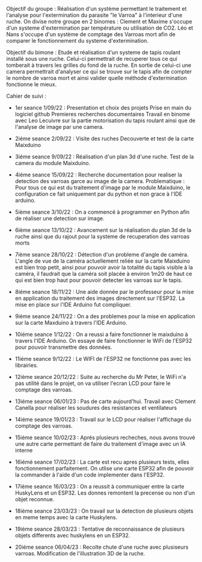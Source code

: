 Objectif du groupe :
Réalisation d'un système permettant le traitement et l'analyse pour l'extermination du parasite "le Varroa" à l'interieur d'une ruche.
On divise notre groupe en 2 binomes : Clement et Maxime s'occupe d'un systeme d'extermination par température ou utilisation de CO2.
                                      Léo et Nans s'occupe d'un système de comptage des Varroas mort afin de comparer le fonctionnement du systeme d'extermination.

Objectif du bimone :
  Etude et réalisation d'un systeme de tapis roulant installé sous une ruche. Celui-ci permettrait de recuperer tous ce qui tomberait à travers les grilles du fond de la ruche. En sortie de celui-ci une camera permettrait d'analyser ce qui se trouve sur le tapis afin de compter le nombre de varroa mort et ainsi valider quelle méthode d'extermination fonctionne le mieux.

Cahier de suivi :

- 1er seance 1/09/22 :
  Presentation et choix des projets
  Prise en main du logiciel github
  Premieres recherches documentaires
  Travail en binome avec Leo Lecuivre sur la partie motorisation du tapis roulant ainsi que de l'analyse de image par une camera.

- 2iéme seance 2/09/22 :
  Visite des ruches
  Decouverte et test de la carte Maixduino

- 3iéme seance 9/09/22 :
  Réalisation d'un plan 3d d'une ruche.
  Test de la camera du module Maixduino.
  
- 4iéme seance 15/09/22 :
  Recherche documentation pour realiser la detection des varroas garce au image de la camera. 
  Problematique : Pour tous ce qui est du traitement d'image par le module Maixduino, le configuration ce fait uniquement par du python et non grace à l'IDE   arduino.
  
- 5ième seance 3/10/22 :
  On a commencé à programmer en Python afin de réaliser une detection sur image.
  
- 6ième seance 13/10/22 :
  Avancement sur la réalisation du plan 3d de la ruche ainsi que du rajout pour la systeme de recuperation des varroas morts

- 7ième seance 28/10/22 : 
  Détection d'un probleme d'angle de caméra. L'angle de vue de la caméra actuellement reliée sur la carte Maixduino est bien trop petit, ainsi pour pouvoir avoir la     totalité du tapis visible à la caméra, il faudrait que la caméra soit placée à environ 1m20 de haut ce qui est bien trop haut pour pouvoir detecter les varroas     sur le tapis.
  
- 8iéme seance 18/11/22 :
  Une aide donnée par le professeur pour la mise en application du traitement des images directement sur l'ESP32. La mise en place sur l'IDE Arduino fut compliquer.

- 9iéme seance 24/11/22 :
  On a des problemes pour la mise en application sur la carte Maxduino à travers l'IDE Arduino. 
  
- 10iéme seance 1/12/22 :
  On a reussi a faire fonctionner le maixduino à travers l'IDE Arduino. On essaye de faire fonctionner le WiFi de l'ESP32 pour pouvoir transmettre des données.

- 11iéme seance 9/12/22 :
  Le WIFI de l'ESP32 ne fonctionne pas avec les librairies. 

- 12ième seance 20/12/22 :
  Suite au recherche du Mr Peter, le WiFi n'a pas utilité dans le projet, on va utiliser l'ecran LCD pour faire le comptage des varroas.

- 13iéme seance 06/01/23 :
  Pas de carte aujourd'hui. Travail avec Clement Canella pour réaliser les soudures des resistances et ventilateurs
  
- 14iéme seance 19/01/23 :
  Travail sur le LCD pour réaliser l'affichage du comptage des varroas.
  
- 15iéme seance 10/02/23 :
  Aprés plusieurs recheches, nous avons trouvé une autre carte permettant de faire du traitement d'image avec un IA interne

- 16iémé seance 17/02/23 :
  La carte est recu apres plusieurs tests, elles fonctionnement parfaitement. On utlise une carte ESP32 afin de pouvoir la commander à l'aide d'un code implementer dans l'ESP32.
  
- 17iéme seance 16/03/23 :
  On a reussit à communiquer entre la carte HuskyLens et un ESP32. Les donnes remontent la precense ou non d'un objet reconnue.
  
- 18iéme seance 23/03/23 :
  On travail sur la detection de plusieurs objets en meme temps avec la carte Huskylens.
  
- 19iéme seance 28/03/23 :
  Tentative de reconnaissance de plusieurs objets differents avec huskylens en un ESP32.

- 20iéme seance 06/04/23 :
  Recolte chute d'une ruche avec plusiseurs varroas. Modification de l'illustration 3D de la ruche.
  
